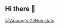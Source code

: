 ## Hi there 👋

[![Anurag's GitHub stats](https://github-readme-stats.vercel.app/api?username=Josip2504)](https://github.com/anuraghazra/github-readme-stats)

<!--
**Josip2504/Josip2504** is a ✨ _special_ ✨ repository because its `README.md` (this file) appears on your GitHub profile.

Here are some ideas to get you started:

- 🔭 I’m currently working on ...
- 🌱 I’m currently learning ...
- 👯 I’m looking to collaborate on ...
- 🤔 I’m looking for help with ...
- 💬 Ask me about ...
- 📫 How to reach me: ...
- 😄 Pronouns: ...
- ⚡ Fun fact: ...
-->
